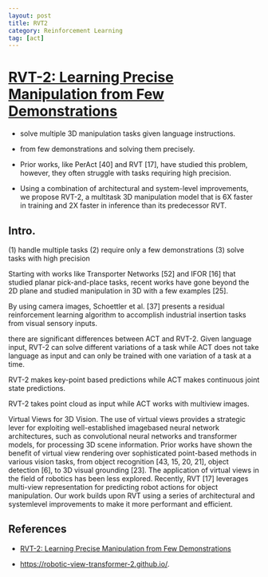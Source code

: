 ```yaml
---
layout: post
title: RVT2
category: Reinforcement Learning
tag: [act]
---
```


# [RVT-2: Learning Precise Manipulation from Few Demonstrations](https://arxiv.org/pdf/2406.08545)


- solve multiple 3D manipulation tasks given language instructions. 

- from few demonstrations and solving them precisely. 

- Prior works, like PerAct [40] and RVT [17], have studied this problem, however, they often struggle with tasks requiring high precision.

- Using a combination of architectural and system-level improvements, we propose RVT-2, a multitask 3D manipulation model that is 6X faster in training and 2X faster in inference than its predecessor RVT. 


## Intro.
(1) handle multiple tasks
(2) require only a few demonstrations
(3) solve tasks with high precision

Starting with works like Transporter Networks [52] and IFOR [16] that studied planar pick-and-place tasks, recent
works have gone beyond the 2D plane and studied manipulation in 3D with a few examples [25]. 

By using camera images, Schoettler et al. [37] presents a residual reinforcement learning algorithm to accomplish industrial insertion tasks from visual sensory inputs. 

there are significant differences between ACT and RVT-2. Given language input, RVT-2 can solve different variations of a task while ACT does not take language as input and can only be trained with one variation of a task at a time. 

RVT-2 makes key-point based predictions while ACT makes continuous joint state predictions. 

RVT-2 takes point cloud as input while ACT works with multiview images.

Virtual Views for 3D Vision. The use of virtual views provides a strategic lever for exploiting well-established imagebased neural network architectures, such as convolutional neural networks and transformer models, for processing 3D scene
information. Prior works have shown the benefit of virtual
view rendering over sophisticated point-based methods in various vision tasks, from object recognition [43, 15, 20, 21], object detection [6], to 3D visual grounding [23]. The application
of virtual views in the field of robotics has been less explored.
Recently, RVT [17] leverages multi-view representation for
predicting robot actions for object manipulation. Our work
builds upon RVT using a series of architectural and systemlevel improvements to make it more performant and efficient.
## References

- [RVT-2: Learning Precise Manipulation from Few Demonstrations](https://arxiv.org/pdf/2406.08545)

- https://robotic-view-transformer-2.github.io/.
